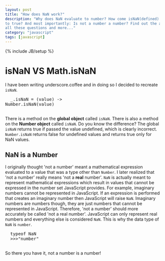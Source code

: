 ```yaml
---
layout: post
title: "How does NaN work?"
description: "Why does NaN evaluate to number? How come isNaN(defined) evaluates
to true? And most importantly: Is not a number a number? Find out the answer to
all these questions and more..."
category: "javascript"
tags: [javascript]
---
```

{% include JB/setup %}

<h1>isNaN VS Math.isNaN</h1>
I have been writing underscore.coffee and in doing so I decided to recreate
<code>isNaN</code>.
<pre>
  _.isNaN = (value) ->
Number.isNaN(value)
  </pre>

  <p>There is a method on the <b>global object</b> called <code>isNaN</code>.
There is also a method
  on the <b>Number object</b> called <code>isNaN</code>. Do you know the difference?
The global <code>isNaN</code>
  returns true if passed the value undefined, which is clearly incorrect.
  <code>Number.isNaN</code> returns false for undefined values and returns true
only for NaN values.</p>

<h2>NaN is a Number</h2>
  <p>I originally thought 'not a number' meant a mathematical expression
evaluated to a value that was a type other than <code>Number</code>. I later
realized that 'not a number' really means
  'not a <b>real</b> number'. <code>NaN</code> is actually meant to represent
mathematical expressions which result in
  values that cannot be expressed in the number set JavaScript provides. For
  example, imaginary numbers cannot be represented in JavaScript. If an
  expression is performed that creates an imaginary number then JavaScript
  will raise <code>NaN</code>. Imaginary numbers are numbers though, they are just numbers that cannot be
represented in JavaScript. Therefore, 'not a number' should more accurately be called 'not a real
  number'. JavaScript can only represent real numbers and everything else
is considered <code>NaN</code>. This is why the data type of <code>NaN</code> is
<code>number</code>.</p>

  <pre>
  typeof NaN
  >>>"number"
  </pre>

<p>So there you have it, not a number is a number!</p>

